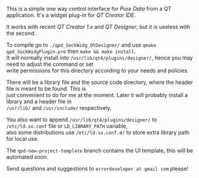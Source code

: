 This is a simple one way control interface for _Pure Data_ from a QT application. It's a widget plug-in for _QT Creator IDE_.

It works with recent _QT Creator 1.x_ and _QT Designer_, but it is useless with the second.

To compile go to  `./qpd_SockWidg_QtDesigner/` and use `qmake qpd_SockWidgPlugin.pro` then `make && make install`.<br>
It will normally install into `/usr/lib/qt4/plugins/designer/`, hence you may need to adjust the command or set<br>
write permissions for this directory according to your needs and policies.

There will be a library file and the source code directory, where the header file is meant to be found. This is<br>
just convenient to do for me at the moment. Later it will probably install a library and a header file in<br>
`/usr/lib/` and `/usr/include/` respectively.

You also want to append `/usr/lib/qt4/plugins/designer/` to `/etc/ld.so.conf` file or `LD_LIBRARY_PATH` variable,<br>
also some distributions use `/etc/ld.so.conf.d/` to store extra library path for local use.

The `qpd-new-project-template` branch contains the UI template, this will be automated soon.

Send questions and suggestions to `errordeveloper at gmail com` please!
